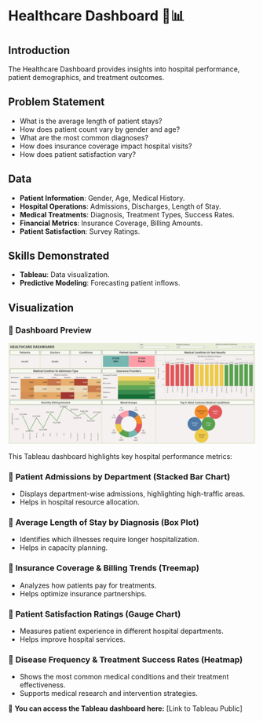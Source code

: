 # Healthcare Dashboard 🏥📊

## Introduction
The Healthcare Dashboard provides insights into hospital performance, patient demographics, and treatment outcomes.

## Problem Statement
- What is the average length of patient stays?
- How does patient count vary by gender and age?
- What are the most common diagnoses?
- How does insurance coverage impact hospital visits?
- How does patient satisfaction vary?

## Data
- **Patient Information**: Gender, Age, Medical History.
- **Hospital Operations**: Admissions, Discharges, Length of Stay.
- **Medical Treatments**: Diagnosis, Treatment Types, Success Rates.
- **Financial Metrics**: Insurance Coverage, Billing Amounts.
- **Patient Satisfaction**: Survey Ratings.

## Skills Demonstrated
- **Tableau**: Data visualization.
- **Predictive Modeling**: Forecasting patient inflows.

## Visualization

### 📌 **Dashboard Preview**
![Healthcare Dashboard](https://github.com/kouatcheu1/Healthcare-Dashboard/blob/main/Healthcare%20Dashboard.png)

This Tableau dashboard highlights key hospital performance metrics:

### 📌 **Patient Admissions by Department (Stacked Bar Chart)**
- Displays department-wise admissions, highlighting high-traffic areas.
- Helps in hospital resource allocation.

### 📌 **Average Length of Stay by Diagnosis (Box Plot)**
- Identifies which illnesses require longer hospitalization.
- Helps in capacity planning.

### 📌 **Insurance Coverage & Billing Trends (Treemap)**
- Analyzes how patients pay for treatments.
- Helps optimize insurance partnerships.

### 📌 **Patient Satisfaction Ratings (Gauge Chart)**
- Measures patient experience in different hospital departments.
- Helps improve hospital services.

### 📌 **Disease Frequency & Treatment Success Rates (Heatmap)**
- Shows the most common medical conditions and their treatment effectiveness.
- Supports medical research and intervention strategies.

🚀 **You can access the Tableau dashboard here:** [Link to Tableau Public]
